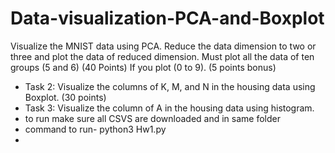 # Data-visualization-PCA-and-Boxplot
 Visualize the MNIST data using PCA. Reduce the data dimension to two or three and plot the
data of reduced dimension. Must plot all the data of ten groups (5 and 6) (40 Points)
If you plot (0 to 9). (5 points bonus)
- Task 2: Visualize the columns of K, M, and N in the housing data using Boxplot. (30 points)
- Task 3: Visualize the column of A in the housing data using histogram.
- to run make sure all CSVS are downloaded and in same folder
- command to run- python3 Hw1.py
- 
